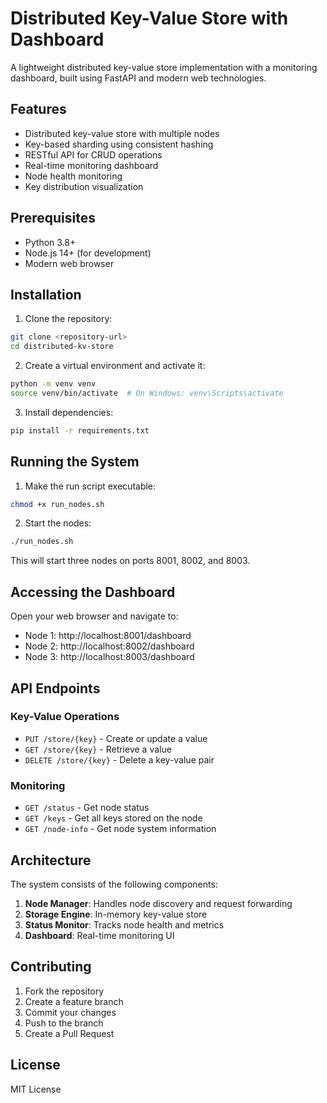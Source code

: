 # Distributed Key-Value Store with Dashboard

A lightweight distributed key-value store implementation with a monitoring dashboard, built using FastAPI and modern web technologies.

## Features

- Distributed key-value store with multiple nodes
- Key-based sharding using consistent hashing
- RESTful API for CRUD operations
- Real-time monitoring dashboard
- Node health monitoring
- Key distribution visualization

## Prerequisites

- Python 3.8+
- Node.js 14+ (for development)
- Modern web browser

## Installation

1. Clone the repository:
```bash
git clone <repository-url>
cd distributed-kv-store
```

2. Create a virtual environment and activate it:
```bash
python -m venv venv
source venv/bin/activate  # On Windows: venv\Scripts\activate
```

3. Install dependencies:
```bash
pip install -r requirements.txt
```

## Running the System

1. Make the run script executable:
```bash
chmod +x run_nodes.sh
```

2. Start the nodes:
```bash
./run_nodes.sh
```

This will start three nodes on ports 8001, 8002, and 8003.

## Accessing the Dashboard

Open your web browser and navigate to:
- Node 1: http://localhost:8001/dashboard
- Node 2: http://localhost:8002/dashboard
- Node 3: http://localhost:8003/dashboard

## API Endpoints

### Key-Value Operations

- `PUT /store/{key}` - Create or update a value
- `GET /store/{key}` - Retrieve a value
- `DELETE /store/{key}` - Delete a key-value pair

### Monitoring

- `GET /status` - Get node status
- `GET /keys` - Get all keys stored on the node
- `GET /node-info` - Get node system information

## Architecture

The system consists of the following components:

1. **Node Manager**: Handles node discovery and request forwarding
2. **Storage Engine**: In-memory key-value store
3. **Status Monitor**: Tracks node health and metrics
4. **Dashboard**: Real-time monitoring UI

## Contributing

1. Fork the repository
2. Create a feature branch
3. Commit your changes
4. Push to the branch
5. Create a Pull Request

## License

MIT License 